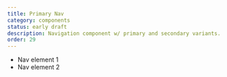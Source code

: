 ```yaml
---
title: Primary Nav
category: components
status: early draft
description: Navigation component w/ primary and secondary variants.
order: 29
---
```

<nav class="nav nav-primary">
  <ul>
    <li>Nav element 1</li>
    <li>Nav element 2</li>
  </ul>
</nav>